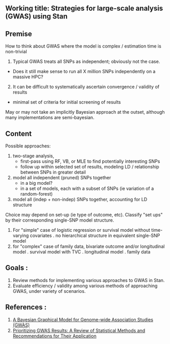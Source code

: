 

## Working title: Strategies for large-scale analysis (GWAS) using Stan

## Premise

How to think about GWAS where the model is complex / estimation time is non-trivial

1. Typical GWAS treats all SNPs as independent; obviously not the case. 
  - Does it still make sense to run all X million SNPs independently on a massive HPC?
2. It can be difficult to systematically ascertain convergence / validity of results 
  - minimal set of criteria for initial screening of results

May or may not take an implicitly Bayesian approach at the outset, although many implementations are semi-bayesian.

## Content 

Possible approaches: 
  1. two-stage analysis, 
     - first-pass using RF, VB, or MLE to find potentially interesting SNPs
     - follow up within selected set of results, modeling LD / relationship between SNPs in greater detail
  2. model all independent (pruned) SNPs together
     - in a big model?
     - in a set of models, each with a subset of SNPs (ie variation of a random-forest)
  3. model all (indep + non-indep) SNPs together, accounting for LD structure

Choice may depend on set-up (ie type of outcome, etc). Classify "set ups" by their corresponding single-SNP model structure.

1. For "simple" case of logistic regression or survival model without time-varying covariates
   . no hierarchical structure in equivalent single-SNP model 
2. for "complex" case of family data, bivariate outcome and/or longitudinal model 
   . survival model with TVC
   . longitudinal model
   . family data

## Goals : 

1. Review methods for implementing various approaches to GWAS in Stan.  
2. Evaluate efficiency / validity among various methods of approaching GWAS, under variety of scenarios. 

## References : 

1. [A Bayesian Graphical Model for Genome-wide Association Studies (GWAS)](http://research.lunenfeld.ca/mprime_briollais/files/file/A%20Bayesian%20Graphical%20Model%20for%20Genome-wide%20Association%20Studies_%20Submitted%20to%20Annals%20of%20Applied%20Statistics.pdf)
2. [Prioritizing GWAS Results: A Review of Statistical Methods and Recommendations for Their Application](http://ac.els-cdn.com/S0002929709005321/1-s2.0-S0002929709005321-main.pdf)